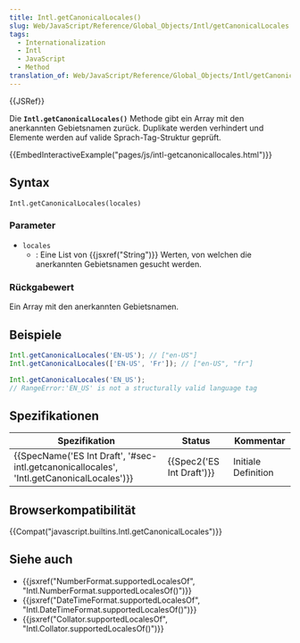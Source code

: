 ```yaml
---
title: Intl.getCanonicalLocales()
slug: Web/JavaScript/Reference/Global_Objects/Intl/getCanonicalLocales
tags:
  - Internationalization
  - Intl
  - JavaScript
  - Method
translation_of: Web/JavaScript/Reference/Global_Objects/Intl/getCanonicalLocales
---
```

{{JSRef}}

Die **`Intl.getCanonicalLocales()`** Methode gibt ein Array mit den anerkannten Gebietsnamen zurück. Duplikate werden verhindert und Elemente werden auf valide Sprach-Tag-Struktur geprüft.

{{EmbedInteractiveExample("pages/js/intl-getcanonicallocales.html")}}

## Syntax

    Intl.getCanonicalLocales(locales)

### Parameter

- `locales`
  - : Eine List von {{jsxref("String")}} Werten, von welchen die anerkannten Gebietsnamen gesucht werden.

### Rückgabewert

Ein Array mit den anerkannten Gebietsnamen.

## Beispiele

```js
Intl.getCanonicalLocales('EN-US'); // ["en-US"]
Intl.getCanonicalLocales(['EN-US', 'Fr']); // ["en-US", "fr"]

Intl.getCanonicalLocales('EN_US');
// RangeError:'EN_US' is not a structurally valid language tag
```

## Spezifikationen

| Spezifikation                                                                                                            | Status                           | Kommentar           |
| ------------------------------------------------------------------------------------------------------------------------ | -------------------------------- | ------------------- |
| {{SpecName('ES Int Draft', '#sec-intl.getcanonicallocales', 'Intl.getCanonicalLocales')}} | {{Spec2('ES Int Draft')}} | Initiale Definition |

## Browserkompatibilität

{{Compat("javascript.builtins.Intl.getCanonicalLocales")}}

## Siehe auch

- {{jsxref("NumberFormat.supportedLocalesOf", "Intl.NumberFormat.supportedLocalesOf()")}}
- {{jsxref("DateTimeFormat.supportedLocalesOf", "Intl.DateTimeFormat.supportedLocalesOf()")}}
- {{jsxref("Collator.supportedLocalesOf", "Intl.Collator.supportedLocalesOf()")}}
